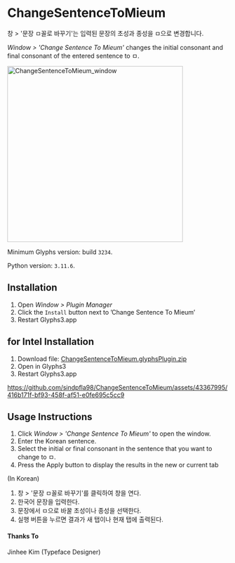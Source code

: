 # ChangeSentenceToMieum
창 > '문장 ㅁ꼴로 바꾸기'는 입력된 문장의 초성과 종성을 ㅁ으로 변경합니다.

*Window > 'Change Sentence To Mieum'* changes the initial consonant and final consonant of the entered sentence to ㅁ.

<img width="400" alt="ChangeSentenceToMieum_window" src="https://github.com/sindpfla98/ChangeSentenceToMieum/assets/43367995/6cdd4b70-c3ed-4cca-b19d-605e6dbaaed9">

Minimum Glyphs version: build `3234`.

Python version: `3.11.6`.

## Installation

1. Open *Window > Plugin Manager*
2. Click the `Install` button next to ’Change Sentence To Mieum’
3. Restart Glyphs3.app

## for Intel Installation
1. Download file: [ChangeSentenceToMieum.glyphsPlugin.zip](https://github.com/sindpfla98/ChangeSentenceToMieum/files/14018694/ChangeSentenceToMieum.glyphsPlugin.zip)
2. Open in Glyphs3
3. Restart Glyphs3.app

https://github.com/sindpfla98/ChangeSentenceToMieum/assets/43367995/416b171f-bf93-458f-af51-e0fe695c5cc9

## Usage Instructions
1. Click *Window > 'Change Sentence To Mieum'* to open the window.
2. Enter the Korean sentence.
3. Select the initial or final consonant in the sentence that you want to change to ㅁ.
4. Press the Apply button to display the results in the new or current tab

(In Korean)
1. 창 > '문장 ㅁ꼴로 바꾸기'를 클릭하여 창을 연다.
2. 한국어 문장을 입력한다.
3. 문장에서 ㅁ으로 바꿀 초성이나 종성을 선택한다.
4. 실행 버튼을 누르면 결과가 새 탭이나 현재 탭에 출력된다.

#### Thanks To

Jinhee Kim (Typeface Designer)
